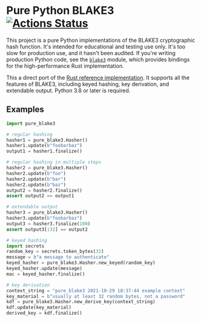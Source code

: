 # Pure Python BLAKE3 [![Actions Status](https://github.com/oconnor663/pure_python_blake3/workflows/tests/badge.svg)](https://github.com/oconnor663/pure_python_blake3/actions)

This project is a pure Python implementations of the BLAKE3 cryptographic hash
function. It's intended for educational and testing use only. It's too slow for
production use, and it hasn't been audited. If you're writing production Python
code, see the [`blake3`](https://pypi.org/project/blake3/) module, which
provides bindings for the high-performance Rust implementation.

This a direct port of the [Rust reference
implementation](https://github.com/BLAKE3-team/BLAKE3/blob/master/reference_impl/reference_impl.rs).
It supports all the features of BLAKE3, including keyed hashing, key
derivation, and extendable output. Python 3.8 or later is required.

## Examples

```python
import pure_blake3

# regular hashing
hasher1 = pure_blake3.Hasher()
hasher1.update(b"foobarbaz")
output1 = hasher1.finalize()

# regular hashing in multiple steps
hasher2 = pure_blake3.Hasher()
hasher2.update(b"foo")
hasher2.update(b"bar")
hasher2.update(b"baz")
output2 = hasher2.finalize()
assert output2 == output1

# extendable output
hasher3 = pure_blake3.Hasher()
hasher3.update(b"foobarbaz")
output3 = hasher3.finalize(100)
assert output3[:32] == output2

# keyed hashing
import secrets
random_key = secrets.token_bytes(32)
message = b"a message to authenticate"
keyed_hasher = pure_blake3.Hasher.new_keyed(random_key)
keyed_hasher.update(message)
mac = keyed_hasher.finalize()

# key derivation
context_string = "pure_blake3 2021-10-29 18:37:44 example context"
key_material = b"usually at least 32 random bytes, not a password"
kdf = pure_blake3.Hasher.new_derive_key(context_string)
kdf.update(key_material)
derived_key = kdf.finalize()
```

